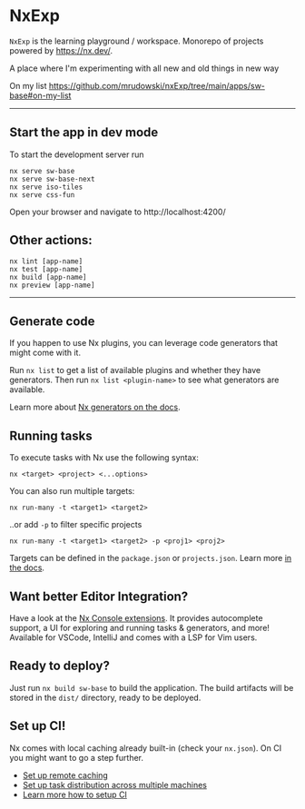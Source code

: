 # NxExp

`NxExp` is the learning playground / workspace. Monorepo of projects powered by https://nx.dev/.

A place where I'm experimenting with all new and old things in new way

On my list
https://github.com/mrudowski/nxExp/tree/main/apps/sw-base#on-my-list

- - -

## Start the app in dev mode

To start the development server run 

```
nx serve sw-base
nx serve sw-base-next
nx serve iso-tiles
nx serve css-fun
```

Open your browser and navigate to http://localhost:4200/

## Other actions:

```
nx lint [app-name]
nx test [app-name]
nx build [app-name]
nx preview [app-name]
```

- - -

## Generate code

If you happen to use Nx plugins, you can leverage code generators that might come with it.

Run `nx list` to get a list of available plugins and whether they have generators. Then run `nx list <plugin-name>` to see what generators are available.

Learn more about [Nx generators on the docs](https://nx.dev/plugin-features/use-code-generators).

## Running tasks

To execute tasks with Nx use the following syntax:

```
nx <target> <project> <...options>
```

You can also run multiple targets:

```
nx run-many -t <target1> <target2>
```

..or add `-p` to filter specific projects

```
nx run-many -t <target1> <target2> -p <proj1> <proj2>
```

Targets can be defined in the `package.json` or `projects.json`. Learn more [in the docs](https://nx.dev/core-features/run-tasks).

## Want better Editor Integration?

Have a look at the [Nx Console extensions](https://nx.dev/nx-console). It provides autocomplete support, a UI for exploring and running tasks & generators, and more! Available for VSCode, IntelliJ and comes with a LSP for Vim users.

## Ready to deploy?

Just run `nx build sw-base` to build the application. The build artifacts will be stored in the `dist/` directory, ready to be deployed.

## Set up CI!

Nx comes with local caching already built-in (check your `nx.json`). On CI you might want to go a step further.

- [Set up remote caching](https://nx.dev/core-features/share-your-cache)
- [Set up task distribution across multiple machines](https://nx.dev/core-features/distribute-task-execution)
- [Learn more how to setup CI](https://nx.dev/recipes/ci)

